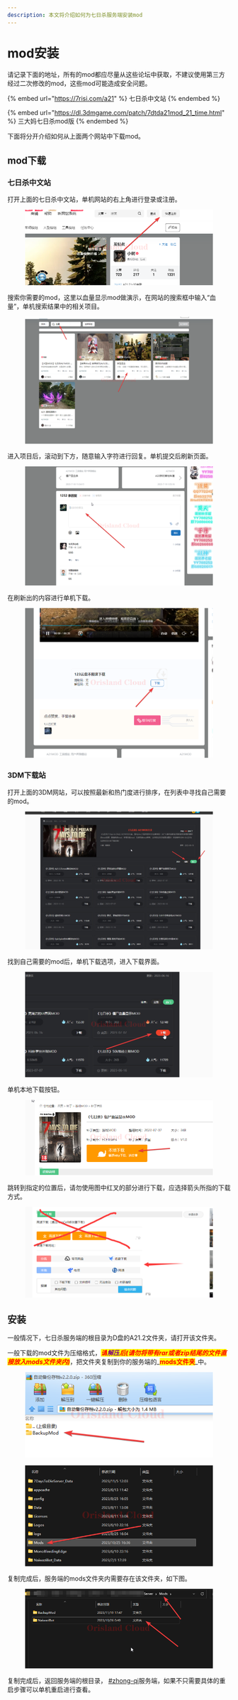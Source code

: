 ```yaml
---
description: 本文将介绍如何为七日杀服务端安装mod
---
```


# mod安装

请记录下面的地址，所有的mod都应尽量从这些论坛中获取，不建议使用第三方经过二次修改的mod，这些mod可能造成安全问题。

{% embed url="https://7risi.com/a21" %}
七日杀中文站
{% endembed %}

{% embed url="https://dl.3dmgame.com/patch/7dtda21mod_21_time.html" %}
三大妈七日杀mod版
{% endembed %}

下面将分开介绍如何从上面两个网站中下载mod。

## mod下载

### 七日杀中文站

打开上面的七日杀中文站，单机网站的右上角进行登录或注册。

<figure><img src="../../.gitbook/assets/chrome_y1QMeBsiEg.png" alt=""><figcaption></figcaption></figure>

搜索你需要的mod，这里以血量显示mod做演示，在网站的搜索框中输入“血量”，单机搜索结果中的相关项目。

<figure><img src="../../.gitbook/assets/chrome_n5AgNWPiOS.png" alt=""><figcaption></figcaption></figure>

进入项目后，滚动到下方，随意输入字符进行回复。单机提交后刷新页面。

<figure><img src="../../.gitbook/assets/chrome_sZ9pxy5ZLa.png" alt=""><figcaption></figcaption></figure>

在刷新出的内容进行单机下载。

<figure><img src="../../.gitbook/assets/chrome_VrZmqUprhN.png" alt=""><figcaption></figcaption></figure>

### 3DM下载站

打开上面的3DM网站，可以按照最新和热门度进行排序，在列表中寻找自己需要的mod。

<figure><img src="../../.gitbook/assets/chrome_sG5K9K9xqU.png" alt=""><figcaption></figcaption></figure>

找到自己需要的mod后，单机下载选项，进入下载界面。

<figure><img src="../../.gitbook/assets/chrome_m6ibuIoJHu.png" alt=""><figcaption></figcaption></figure>

单机本地下载按钮。

<figure><img src="../../.gitbook/assets/chrome_gAsTbu5ATy.png" alt=""><figcaption></figcaption></figure>

跳转到指定的位置后，请勿使用图中红叉的部分进行下载，应选择箭头所指的下载方式。

<figure><img src="../../.gitbook/assets/image (44).png" alt=""><figcaption></figcaption></figure>

## 安装

一般情况下，七日杀服务端的根目录为D盘的A21.2文件夹，请打开该文件夹。

一般下载的mod文件为压缩格式，_<mark style="color:red;">**请**</mark><mark style="color:purple;">**解压**</mark><mark style="color:red;">**后(请勿将带有rar或者zip结尾的文件直接放入mods文件夹内)**</mark>_，把文件夹复制到你的服务端的_<mark style="color:red;">**mods文件夹**</mark>_中。

<figure><img src="../../.gitbook/assets/dsLK17dzWp.png" alt=""><figcaption></figcaption></figure>

<figure><img src="../../.gitbook/assets/explorer_6h2OJBY3gd.png" alt=""><figcaption></figcaption></figure>

复制完成后，服务端的mods文件夹内需要存在该文件夹，如下图。

<figure><img src="../../.gitbook/assets/explorer_heyGj1ByuE.png" alt=""><figcaption></figcaption></figure>

复制完成后，返回服务端的根目录， [#zhong-qi](qi-dong-guan-bi-zhong-qi.md#zhong-qi "mention")服务端，如果不只需要具体的重启步骤可以单机重启进行查看。
